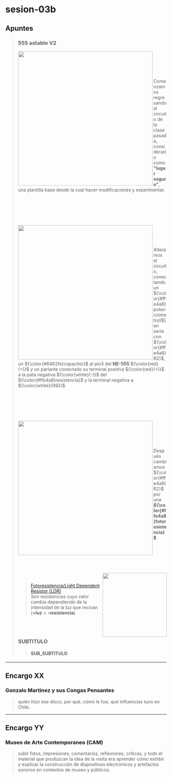 # sesion-03b

## Apuntes
>
> ### 555 astable V2
> <img align="left" src="https://github.com/disenoUDP/dis8644-2025-1/blob/main/25-FranUDP/sesion-03a/555Circuit1a.jpg" width=420> <br/>
> <br/>
> <br/>
> <br/>
> <br/>
> Comenzamos regresando al circuito de la clase pasada, considerado como **"lugar seguro"**, una plantilla base desde la cual hacer modificaciones y experimentar. <br/>
> <br/>
> <br/>
> <br/>
> <br/>
> <br/>
> <br/>
> <img align="left" src="https://github.com/FranUDP/dis8644-2025-1/blob/main/25-FranUDP/sesion-03b/circuitoV2.jpg" width=420> <br/>
> <br/>
> <br/>
> <br/>
> Alteramos el circuito, conectando un ${\color{#ffe4a8}potenciómetro}$] en serie con ${\color{#ffe4a8}R2}$, un ${\color{#6462fe}capacitor}$ al pin3 del **NE-555** ${\color{red}(+)}$ y un parlante conectado su terminal positiva ${\color{red}(+)}$ a la pata negativa ${\color{white}(-)}$ del ${\color{#ffe4a8}resistencia}$ y la terminal negativa a ${\color{white}GND}$. <br/>
> <br/>
> <br/>
> <br/>
> <br/>
> <br/>
> <br/>
> <img align="left" src="https://github.com/FranUDP/dis8644-2025-1/blob/main/25-FranUDP/sesion-03b/circuitoV2a.jpg" width=420> <br/>
> <br/>
> <br/>
> <br/>
> <br/>
> Después cambiamos  ${\color{#ffe4a8}R2}$ por una  <strong> ${\color{#ffe4a8}fotoresistencia}$ </strong> <br/>
> <br/>
> <br/>
> <br/>
> <br/>
> <br/>
> <br/>
> <img image-rotate="90" align="right" src="https://www.pcboard.ca/image/cache/catalog/products/resistors/gl5528-ldr-02-800x800.jpg" width=200> <br/>
>> [Fotoresistencia/Light Dependent Resistor (LDR)](https://youtu.be/DYcLFHgVCn0?si=fQL99084OkrClTet&t=1293)  
>>  Son resistencias cuyo valor cambia dependiendo de la intensidad de la luz que recivan <br/> (**+luz** = **-resistencia**)
> <br/>
> <br/>
>
> ### SUBTITULO
>
>> #### SUB_SUBTITULO
-----------------------------------------------------------------------------------------------------------
## Encargo XX
### Gonzalo Martínez y sus Congas Pensantes
>
> quién hizo ese disco, por qué, cómo le fue, qué influencias tuvo en Chile.
> <!-- deleate -->
>
-----------------------------------------------------------------------------------------------------------
## Encargo YY
### Museo de Arte Contemporaneo (CAM)
>
> subir fotos, impresiones, comentarios, reflexiones, críticas, y todo el material que produzcan
> la idea de la visita era aprender cómo exhibir y explicar la construcción de dispositivos electrónicos y artefactos sonoros en contextos de museo y públicos.
> <!-- deleate -->
